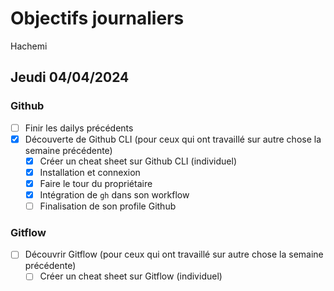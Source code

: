 # Objectifs journaliers

Hachemi

## Jeudi 04/04/2024

### Github

- [ ] Finir les dailys précédents
- [x] Découverte de Github CLI (pour ceux qui ont travaillé sur autre chose la semaine précédente)
  - [x] Créer un cheat sheet sur Github CLI (individuel)
  - [x] Installation et connexion
  - [x] Faire le tour du propriétaire
  - [x] Intégration de `gh` dans son workflow
  - [ ] Finalisation de son profile Github

### Gitflow

- [ ] Découvrir Gitflow (pour ceux qui ont travaillé sur autre chose la semaine précédente)
  - [ ] Créer un cheat sheet sur Gitflow (individuel)

